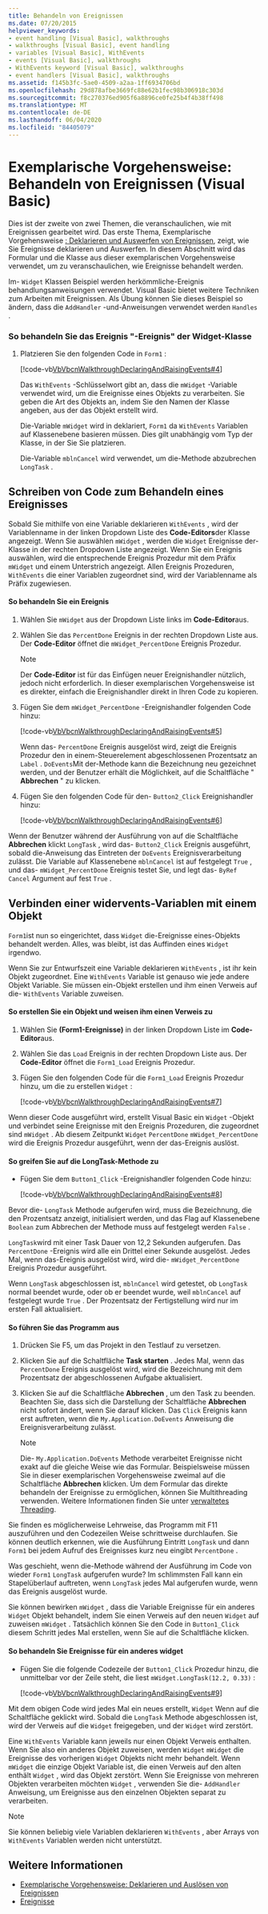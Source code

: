 ```yaml
---
title: Behandeln von Ereignissen
ms.date: 07/20/2015
helpviewer_keywords:
- event handling [Visual Basic], walkthroughs
- walkthroughs [Visual Basic], event handling
- variables [Visual Basic], WithEvents
- events [Visual Basic], walkthroughs
- WithEvents keyword [Visual Basic], walkthroughs
- event handlers [Visual Basic], walkthroughs
ms.assetid: f145b3fc-5ae0-4509-a2aa-1ff6934706bd
ms.openlocfilehash: 29d878afbe3669fc88e62b1fec98b306918c303d
ms.sourcegitcommit: f8c270376ed905f6a8896ce0fe25b4f4b38ff498
ms.translationtype: MT
ms.contentlocale: de-DE
ms.lasthandoff: 06/04/2020
ms.locfileid: "84405079"
---
```

# <a name="walkthrough-handling-events-visual-basic"></a>Exemplarische Vorgehensweise: Behandeln von Ereignissen (Visual Basic)
Dies ist der zweite von zwei Themen, die veranschaulichen, wie mit Ereignissen gearbeitet wird. Das erste Thema, Exemplarische Vorgehensweise [: Deklarieren und Auswerfen von Ereignissen](walkthrough-declaring-and-raising-events.md), zeigt, wie Sie Ereignisse deklarieren und Auswerfen. In diesem Abschnitt wird das Formular und die Klasse aus dieser exemplarischen Vorgehensweise verwendet, um zu veranschaulichen, wie Ereignisse behandelt werden.  
  
 Im- `Widget` Klassen Beispiel werden herkömmliche-Ereignis behandlungsanweisungen verwendet. Visual Basic bietet weitere Techniken zum Arbeiten mit Ereignissen. Als Übung können Sie dieses Beispiel so ändern, dass die `AddHandler` -und-Anweisungen verwendet werden `Handles` .  
  
### <a name="to-handle-the-percentdone-event-of-the-widget-class"></a>So behandeln Sie das Ereignis "-Ereignis" der Widget-Klasse  
  
1. Platzieren Sie den folgenden Code in `Form1` :  
  
     [!code-vb[VbVbcnWalkthroughDeclaringAndRaisingEvents#4](~/samples/snippets/visualbasic/VS_Snippets_VBCSharp/VbVbcnWalkthroughDeclaringAndRaisingEvents/VB/Form1.vb#4)]  
  
     Das `WithEvents` -Schlüsselwort gibt an, dass die `mWidget` -Variable verwendet wird, um die Ereignisse eines Objekts zu verarbeiten. Sie geben die Art des Objekts an, indem Sie den Namen der Klasse angeben, aus der das Objekt erstellt wird.  
  
     Die-Variable `mWidget` wird in deklariert, `Form1` da `WithEvents` Variablen auf Klassenebene basieren müssen. Dies gilt unabhängig vom Typ der Klasse, in der Sie Sie platzieren.  
  
     Die-Variable `mblnCancel` wird verwendet, um die-Methode abzubrechen `LongTask` .  
  
## <a name="writing-code-to-handle-an-event"></a>Schreiben von Code zum Behandeln eines Ereignisses  
 Sobald Sie mithilfe von eine Variable deklarieren `WithEvents` , wird der Variablenname in der linken Dropdown Liste des **Code-Editors**der Klasse angezeigt. Wenn Sie auswählen `mWidget` , werden die `Widget` Ereignisse der-Klasse in der rechten Dropdown Liste angezeigt. Wenn Sie ein Ereignis auswählen, wird die entsprechende Ereignis Prozedur mit dem Präfix `mWidget` und einem Unterstrich angezeigt. Allen Ereignis Prozeduren, `WithEvents` die einer Variablen zugeordnet sind, wird der Variablenname als Präfix zugewiesen.  
  
#### <a name="to-handle-an-event"></a>So behandeln Sie ein Ereignis  
  
1. Wählen Sie `mWidget` aus der Dropdown Liste links im **Code-Editor**aus.  
  
2. Wählen Sie das `PercentDone` Ereignis in der rechten Dropdown Liste aus. Der **Code-Editor** öffnet die `mWidget_PercentDone` Ereignis Prozedur.  
  
    > [!NOTE]
    > Der **Code-Editor** ist für das Einfügen neuer Ereignishandler nützlich, jedoch nicht erforderlich. In dieser exemplarischen Vorgehensweise ist es direkter, einfach die Ereignishandler direkt in Ihren Code zu kopieren.  
  
3. Fügen Sie dem `mWidget_PercentDone` -Ereignishandler folgenden Code hinzu:  
  
     [!code-vb[VbVbcnWalkthroughDeclaringAndRaisingEvents#5](~/samples/snippets/visualbasic/VS_Snippets_VBCSharp/VbVbcnWalkthroughDeclaringAndRaisingEvents/VB/Form1.vb#5)]  
  
     Wenn das- `PercentDone` Ereignis ausgelöst wird, zeigt die Ereignis Prozedur den in einem-Steuerelement abgeschlossenen Prozentsatz an `Label` . `DoEvents`Mit der-Methode kann die Bezeichnung neu gezeichnet werden, und der Benutzer erhält die Möglichkeit, auf die Schaltfläche " **Abbrechen** " zu klicken.  
  
4. Fügen Sie den folgenden Code für den- `Button2_Click` Ereignishandler hinzu:  
  
     [!code-vb[VbVbcnWalkthroughDeclaringAndRaisingEvents#6](~/samples/snippets/visualbasic/VS_Snippets_VBCSharp/VbVbcnWalkthroughDeclaringAndRaisingEvents/VB/Form1.vb#6)]  
  
 Wenn der Benutzer während der Ausführung von auf die Schaltfläche **Abbrechen** klickt `LongTask` , wird das- `Button2_Click` Ereignis ausgeführt, sobald die-Anweisung das Eintreten der `DoEvents` Ereignisverarbeitung zulässt. Die Variable auf Klassenebene `mblnCancel` ist auf festgelegt `True` , und das- `mWidget_PercentDone` Ereignis testet Sie, und legt das- `ByRef Cancel` Argument auf fest `True` .  
  
## <a name="connecting-a-withevents-variable-to-an-object"></a>Verbinden einer widervents-Variablen mit einem Objekt  
 `Form1`ist nun so eingerichtet, dass `Widget` die-Ereignisse eines-Objekts behandelt werden. Alles, was bleibt, ist das Auffinden eines `Widget` irgendwo.  
  
 Wenn Sie zur Entwurfszeit eine Variable deklarieren `WithEvents` , ist ihr kein Objekt zugeordnet. Eine `WithEvents` Variable ist genauso wie jede andere Objekt Variable. Sie müssen ein-Objekt erstellen und ihm einen Verweis auf die- `WithEvents` Variable zuweisen.  
  
#### <a name="to-create-an-object-and-assign-a-reference-to-it"></a>So erstellen Sie ein Objekt und weisen ihm einen Verweis zu  
  
1. Wählen Sie **(Form1-Ereignisse)** in der linken Dropdown Liste im **Code-Editor**aus.  
  
2. Wählen Sie das `Load` Ereignis in der rechten Dropdown Liste aus. Der **Code-Editor** öffnet die `Form1_Load` Ereignis Prozedur.  
  
3. Fügen Sie den folgenden Code für die `Form1_Load` Ereignis Prozedur hinzu, um die zu erstellen `Widget` :  
  
     [!code-vb[VbVbcnWalkthroughDeclaringAndRaisingEvents#7](~/samples/snippets/visualbasic/VS_Snippets_VBCSharp/VbVbcnWalkthroughDeclaringAndRaisingEvents/VB/Form1.vb#7)]  
  
 Wenn dieser Code ausgeführt wird, erstellt Visual Basic ein `Widget` -Objekt und verbindet seine Ereignisse mit den Ereignis Prozeduren, die zugeordnet sind `mWidget` . Ab diesem Zeitpunkt `Widget` `PercentDone` `mWidget_PercentDone` wird die Ereignis Prozedur ausgeführt, wenn der das-Ereignis auslöst.  
  
#### <a name="to-call-the-longtask-method"></a>So greifen Sie auf die LongTask-Methode zu  
  
- Fügen Sie dem `Button1_Click` -Ereignishandler folgenden Code hinzu:  
  
     [!code-vb[VbVbcnWalkthroughDeclaringAndRaisingEvents#8](~/samples/snippets/visualbasic/VS_Snippets_VBCSharp/VbVbcnWalkthroughDeclaringAndRaisingEvents/VB/Form1.vb#8)]  
  
 Bevor die- `LongTask` Methode aufgerufen wird, muss die Bezeichnung, die den Prozentsatz anzeigt, initialisiert werden, und das Flag auf Klassenebene `Boolean` zum Abbrechen der Methode muss auf festgelegt werden `False` .  
  
 `LongTask`wird mit einer Task Dauer von 12,2 Sekunden aufgerufen. Das `PercentDone` -Ereignis wird alle ein Drittel einer Sekunde ausgelöst. Jedes Mal, wenn das-Ereignis ausgelöst wird, wird die- `mWidget_PercentDone` Ereignis Prozedur ausgeführt.  
  
 Wenn `LongTask` abgeschlossen ist, `mblnCancel` wird getestet, ob `LongTask` normal beendet wurde, oder ob er beendet wurde, weil `mblnCancel` auf festgelegt wurde `True` . Der Prozentsatz der Fertigstellung wird nur im ersten Fall aktualisiert.  
  
#### <a name="to-run-the-program"></a>So führen Sie das Programm aus  
  
1. Drücken Sie F5, um das Projekt in den Testlauf zu versetzen.  
  
2. Klicken Sie auf die Schaltfläche **Task starten** . Jedes Mal, wenn das `PercentDone` Ereignis ausgelöst wird, wird die Bezeichnung mit dem Prozentsatz der abgeschlossenen Aufgabe aktualisiert.  
  
3. Klicken Sie auf die Schaltfläche **Abbrechen** , um den Task zu beenden. Beachten Sie, dass sich die Darstellung der Schaltfläche **Abbrechen** nicht sofort ändert, wenn Sie darauf klicken. Das `Click` Ereignis kann erst auftreten, wenn die `My.Application.DoEvents` Anweisung die Ereignisverarbeitung zulässt.  
  
    > [!NOTE]
    > Die- `My.Application.DoEvents` Methode verarbeitet Ereignisse nicht exakt auf die gleiche Weise wie das Formular. Beispielsweise müssen Sie in dieser exemplarischen Vorgehensweise zweimal auf die Schaltfläche **Abbrechen** klicken. Um dem Formular das direkte behandeln der Ereignisse zu ermöglichen, können Sie Multithreading verwenden. Weitere Informationen finden Sie unter [verwaltetes Threading](../../../../standard/threading/index.md).
  
 Sie finden es möglicherweise Lehrweise, das Programm mit F11 auszuführen und den Codezeilen Weise schrittweise durchlaufen. Sie können deutlich erkennen, wie die Ausführung Eintritt `LongTask` und dann `Form1` bei jedem Aufruf des Ereignisses kurz neu eingibt `PercentDone` .  
  
 Was geschieht, wenn die-Methode während der Ausführung im Code von wieder `Form1` `LongTask` aufgerufen wurde? Im schlimmsten Fall kann ein Stapelüberlauf auftreten, wenn `LongTask` jedes Mal aufgerufen wurde, wenn das Ereignis ausgelöst wurde.  
  
 Sie können bewirken `mWidget` , dass die Variable Ereignisse für ein anderes `Widget` Objekt behandelt, indem Sie einen Verweis auf den neuen `Widget` auf zuweisen `mWidget` . Tatsächlich können Sie den Code in `Button1_Click` diesem Schritt jedes Mal erstellen, wenn Sie auf die Schaltfläche klicken.  
  
#### <a name="to-handle-events-for-a-different-widget"></a>So behandeln Sie Ereignisse für ein anderes widget  
  
- Fügen Sie die folgende Codezeile der `Button1_Click` Prozedur hinzu, die unmittelbar vor der Zeile steht, die liest `mWidget.LongTask(12.2, 0.33)` :  
  
     [!code-vb[VbVbcnWalkthroughDeclaringAndRaisingEvents#9](~/samples/snippets/visualbasic/VS_Snippets_VBCSharp/VbVbcnWalkthroughDeclaringAndRaisingEvents/VB/Form1.vb#9)]  
  
 Mit dem obigen Code wird jedes Mal ein neues erstellt, `Widget` Wenn auf die Schaltfläche geklickt wird. Sobald die `LongTask` Methode abgeschlossen ist, wird der Verweis auf die `Widget` freigegeben, und der `Widget` wird zerstört.  
  
 Eine `WithEvents` Variable kann jeweils nur einen Objekt Verweis enthalten. Wenn Sie also ein anderes Objekt zuweisen, werden `Widget` `mWidget` die Ereignisse des vorherigen `Widget` Objekts nicht mehr behandelt. Wenn `mWidget` die einzige Objekt Variable ist, die einen Verweis auf den alten enthält `Widget` , wird das Objekt zerstört. Wenn Sie Ereignisse von mehreren Objekten verarbeiten möchten `Widget` , verwenden Sie die- `AddHandler` Anweisung, um Ereignisse aus den einzelnen Objekten separat zu verarbeiten.  
  
> [!NOTE]
> Sie können beliebig viele Variablen deklarieren `WithEvents` , aber Arrays von `WithEvents` Variablen werden nicht unterstützt.  
  
## <a name="see-also"></a>Weitere Informationen

- [Exemplarische Vorgehensweise: Deklarieren und Auslösen von Ereignissen](walkthrough-declaring-and-raising-events.md)
- [Ereignisse](index.md)
